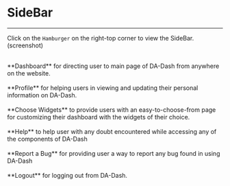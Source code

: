 # SideBar



---
Click on the `Hamburger` on the right-top corner to view the SideBar.<br/>
(screenshot)<br/>

<br/>
**Dashboard** for directing user to main page of DA-Dash from anywhere on the website.<br/><br/>
**Profile** for helping users in viewing and updating their personal information on DA-Dash.<br/><br/>
**Choose Widgets** to provide users with an easy-to-choose-from page for customizing their dashboard with the widgets of their choice.<br/><br/>
**Help** to help user with any doubt encountered while accessing any of the components of DA-Dash<br/><br/>
**Report a Bug** for providing user a way to report any bug found in using DA-Dash<br/><br/>
**Logout** for logging out from DA-Dash.<br/>
